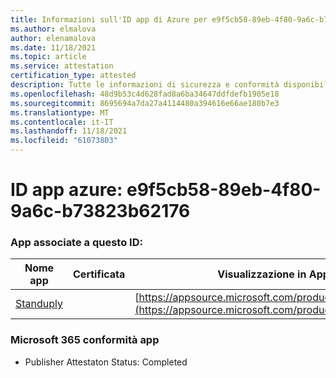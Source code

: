 ```yaml
---
title: Informazioni sull'ID app di Azure per e9f5cb58-89eb-4f80-9a6c-b73823b62176
ms.author: elmalova
author: elenamalova
ms.date: 11/18/2021
ms.topic: article
ms.service: attestation
certification_type: attested
description: Tutte le informazioni di sicurezza e conformità disponibili per e9f5cb58-89eb-4f80-9a6c-b73823b62176.
ms.openlocfilehash: 48d9b53c4d628fad8a6ba34647ddfdefb1905e18
ms.sourcegitcommit: 8695694a7da27a4114480a394616e66ae180b7e3
ms.translationtype: MT
ms.contentlocale: it-IT
ms.lasthandoff: 11/18/2021
ms.locfileid: "61073803"
---
```

# <a name="azure-app-id-e9f5cb58-89eb-4f80-9a6c-b73823b62176"></a>ID app azure: e9f5cb58-89eb-4f80-9a6c-b73823b62176


### <a name="apps-associated-with-this-id"></a>App associate a questo ID:
| **Nome app** | **Certificata** | **Visualizzazione in AppSource** |
|--------------|---------------|-----------------------|
| [Standuply](https://docs.microsoft.com/microsoft-365-app-certification/forward/WA200003001) |  | [https://appsource.microsoft.com/product/office/WA200003001](https://appsource.microsoft.com/product/office/WA200003001) |

### <a name="microsoft-365-app-compliance-status"></a>Microsoft 365 conformità app
- Publisher Attestaton Status: Completed
